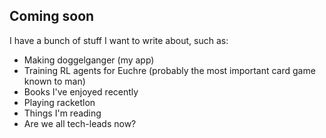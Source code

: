## Coming soon

I have a bunch of stuff I want to write about, such as:
* Making doggelganger (my app)
* Training RL agents for Euchre (probably the most important card game known to man)
* Books I've enjoyed recently
* Playing racketlon
* Things I'm reading
* Are we all tech-leads now?